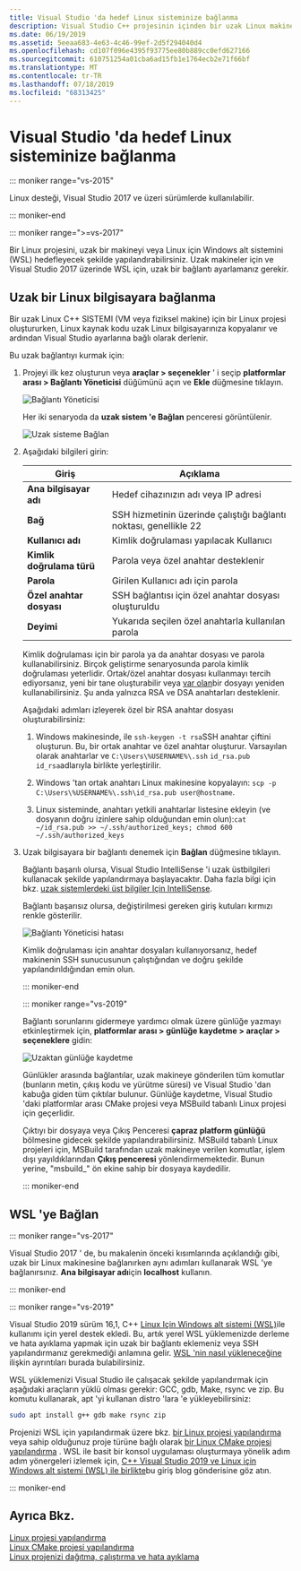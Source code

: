 ```yaml
---
title: Visual Studio 'da hedef Linux sisteminize bağlanma
description: Visual Studio C++ projesinin içinden bir uzak Linux makinesine veya WSL 'ye bağlanma.
ms.date: 06/19/2019
ms.assetid: 5eeaa683-4e63-4c46-99ef-2d5f294040d4
ms.openlocfilehash: cd107f096e4395f93775ee80b889cc0efd627166
ms.sourcegitcommit: 610751254a01cba6ad15fb1e1764ecb2e71f66bf
ms.translationtype: MT
ms.contentlocale: tr-TR
ms.lasthandoff: 07/18/2019
ms.locfileid: "68313425"
---
```

# <a name="connect-to-your-target-linux-system-in-visual-studio"></a>Visual Studio 'da hedef Linux sisteminize bağlanma

::: moniker range="vs-2015"

Linux desteği, Visual Studio 2017 ve üzeri sürümlerde kullanılabilir.

::: moniker-end

::: moniker range=">=vs-2017"

Bir Linux projesini, uzak bir makineyi veya Linux için Windows alt sistemini (WSL) hedefleyecek şekilde yapılandırabilirsiniz. Uzak makineler için ve Visual Studio 2017 üzerinde WSL için, uzak bir bağlantı ayarlamanız gerekir. 

## <a name="connect-to-a-remote-linux-computer"></a>Uzak bir Linux bilgisayara bağlanma

Bir uzak Linux C++ SISTEMI (VM veya fiziksel makine) için bir Linux projesi oluştururken, Linux kaynak kodu uzak Linux bilgisayarınıza kopyalanır ve ardından Visual Studio ayarlarına bağlı olarak derlenir.

Bu uzak bağlantıyı kurmak için:

1. Projeyi ilk kez oluşturun veya **araçlar > seçenekler** ' i seçip **platformlar arası > Bağlantı Yöneticisi** düğümünü açın ve **Ekle** düğmesine tıklayın.

   ![Bağlantı Yöneticisi](media/settings_connectionmanager.png)

   Her iki senaryoda da **uzak sistem 'e Bağlan** penceresi görüntülenir.

   ![Uzak sisteme Bağlan](media/connect.png)

1. Aşağıdaki bilgileri girin:

   | Giriş | Açıklama
   | ----- | ---
   | **Ana bilgisayar adı**           | Hedef cihazınızın adı veya IP adresi
   | **Bağ**                | SSH hizmetinin üzerinde çalıştığı bağlantı noktası, genellikle 22
   | **Kullanıcı adı**           | Kimlik doğrulaması yapılacak Kullanıcı
   | **Kimlik doğrulama türü** | Parola veya özel anahtar desteklenir
   | **Parola**            | Girilen Kullanıcı adı için parola
   | **Özel anahtar dosyası**    | SSH bağlantısı için özel anahtar dosyası oluşturuldu
   | **Deyimi**          | Yukarıda seçilen özel anahtarla kullanılan parola

   Kimlik doğrulaması için bir parola ya da anahtar dosyası ve parola kullanabilirsiniz. Birçok geliştirme senaryosunda parola kimlik doğrulaması yeterlidir. Ortak/özel anahtar dosyası kullanmayı tercih ediyorsanız, yeni bir tane oluşturabilir veya [var olan](https://security.stackexchange.com/questions/10203/reusing-private-public-keys)bir dosyayı yeniden kullanabilirsiniz. Şu anda yalnızca RSA ve DSA anahtarları desteklenir. 
   
   Aşağıdaki adımları izleyerek özel bir RSA anahtar dosyası oluşturabilirsiniz:

    1. Windows makinesinde, ile `ssh-keygen -t rsa`SSH anahtar çiftini oluşturun. Bu, bir ortak anahtar ve özel anahtar oluşturur. Varsayılan olarak anahtarlar ve `C:\Users\%USERNAME%\.ssh` `id_rsa.pub` `id_rsa`adlarıyla birlikte yerleştirilir.

    1. Windows 'tan ortak anahtarı Linux makinesine kopyalayın: `scp -p C:\Users\%USERNAME%\.ssh\id_rsa.pub user@hostname`.

    1. Linux sisteminde, anahtarı yetkili anahtarlar listesine ekleyin (ve dosyanın doğru izinlere sahip olduğundan emin olun):`cat ~/id_rsa.pub >> ~/.ssh/authorized_keys; chmod 600 ~/.ssh/authorized_keys`

1. Uzak bilgisayara bir bağlantı denemek için **Bağlan** düğmesine tıklayın. 

   Bağlantı başarılı olursa, Visual Studio IntelliSense 'i uzak üstbilgileri kullanacak şekilde yapılandırmaya başlayacaktır. Daha fazla bilgi için bkz. [uzak sistemlerdeki üst bilgiler Için IntelliSense](configure-a-linux-project.md#remote_intellisense).

   Bağlantı başarısız olursa, değiştirilmesi gereken giriş kutuları kırmızı renkle gösterilir.

   ![Bağlantı Yöneticisi hatası](media/settings_connectionmanagererror.png)

   Kimlik doğrulaması için anahtar dosyaları kullanıyorsanız, hedef makinenin SSH sunucusunun çalıştığından ve doğru şekilde yapılandırıldığından emin olun.

   ::: moniker-end

   ::: moniker range="vs-2019"

   Bağlantı sorunlarını gidermeye yardımcı olmak üzere günlüğe yazmayı etkinleştirmek için, **platformlar arası > günlüğe kaydetme > araçlar > seçeneklere** gidin:

   ![Uzaktan günlüğe kaydetme](media/remote-logging-vs2019.png)

   Günlükler arasında bağlantılar, uzak makineye gönderilen tüm komutlar (bunların metin, çıkış kodu ve yürütme süresi) ve Visual Studio 'dan kabuğa giden tüm çıktılar bulunur. Günlüğe kaydetme, Visual Studio 'daki platformlar arası CMake projesi veya MSBuild tabanlı Linux projesi için geçerlidir.

   Çıktıyı bir dosyaya veya Çıkış Penceresi **çapraz platform günlüğü** bölmesine gidecek şekilde yapılandırabilirsiniz. MSBuild tabanlı Linux projeleri için, MSBuild tarafından uzak makineye verilen komutlar, işlem dışı yayıldıklarından **Çıkış penceresi** yönlendirmemektedir. Bunun yerine, "msbuild_" ön ekine sahip bir dosyaya kaydedilir.

   ::: moniker-end

## <a name="connect-to-wsl"></a>WSL 'ye Bağlan

::: moniker range="vs-2017"

Visual Studio 2017 ' de, bu makalenin önceki kısımlarında açıklandığı gibi, uzak bir Linux makinesine bağlanırken aynı adımları kullanarak WSL 'ye bağlanırsınız. **Ana bilgisayar adı**için **localhost** kullanın.

::: moniker-end

::: moniker range="vs-2019"

Visual Studio 2019 sürüm 16,1, C++ [Linux Için Windows alt sistemi (WSL)](https://docs.microsoft.com/windows/wsl/about)ile kullanımı için yerel destek ekledi.  Bu, artık yerel WSL yüklemenizde derleme ve hata ayıklama yapmak için uzak bir bağlantı eklemeniz veya SSH yapılandırmanız gerekmediği anlamına gelir. [WSL 'nin nasıl yükleneceğine](https://docs.microsoft.com/windows/wsl/install-win10) ilişkin ayrıntıları burada bulabilirsiniz.

WSL yüklemenizi Visual Studio ile çalışacak şekilde yapılandırmak için aşağıdaki araçların yüklü olması gerekir: GCC, gdb, Make, rsync ve zip. Bu komutu kullanarak, apt 'yi kullanan distro 'lara 'e yükleyebilirsiniz: 

```bash
sudo apt install g++ gdb make rsync zip
```

Projenizi WSL için yapılandırmak üzere bkz. [bir Linux projesi yapılandırma](configure-a-linux-project.md) veya sahip olduğunuz proje türüne bağlı olarak [bir Linux CMake projesi yapılandırma](cmake-linux-project.md) . WSL ile basit bir konsol uygulaması oluşturmaya yönelik adım adım yönergeleri izlemek için, [ C++ Visual Studio 2019 ve Linux için Windows alt sistemi (WSL) ile birlikte](https://devblogs.microsoft.com/cppblog/c-with-visual-studio-2019-and-windows-subsystem-for-linux-wsl/)bu giriş blog gönderisine göz atın.

::: moniker-end

## <a name="see-also"></a>Ayrıca Bkz.

[Linux projesi yapılandırma](configure-a-linux-project.md)<br />
[Linux CMake projesi yapılandırma](cmake-linux-project.md)<br />
[Linux projenizi dağıtma, çalıştırma ve hata ayıklama](deploy-run-and-debug-your-linux-project.md)<br />




